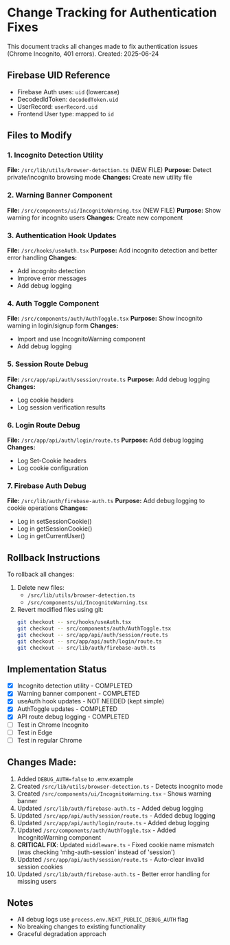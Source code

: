 # Change Tracking for Authentication Fixes

This document tracks all changes made to fix authentication issues (Chrome Incognito, 401 errors).
Created: 2025-06-24

## Firebase UID Reference
- Firebase Auth uses: `uid` (lowercase)
- DecodedIdToken: `decodedToken.uid`
- UserRecord: `userRecord.uid`
- Frontend User type: mapped to `id`

## Files to Modify

### 1. Incognito Detection Utility
**File:** `/src/lib/utils/browser-detection.ts` (NEW FILE)
**Purpose:** Detect private/incognito browsing mode
**Changes:** Create new utility file

### 2. Warning Banner Component
**File:** `/src/components/ui/IncognitoWarning.tsx` (NEW FILE)
**Purpose:** Show warning for incognito users
**Changes:** Create new component

### 3. Authentication Hook Updates
**File:** `/src/hooks/useAuth.tsx`
**Purpose:** Add incognito detection and better error handling
**Changes:**
- Add incognito detection
- Improve error messages
- Add debug logging

### 4. Auth Toggle Component
**File:** `/src/components/auth/AuthToggle.tsx`
**Purpose:** Show incognito warning in login/signup form
**Changes:**
- Import and use IncognitoWarning component
- Add debug logging

### 5. Session Route Debug
**File:** `/src/app/api/auth/session/route.ts`
**Purpose:** Add debug logging
**Changes:**
- Log cookie headers
- Log session verification results

### 6. Login Route Debug
**File:** `/src/app/api/auth/login/route.ts`
**Purpose:** Add debug logging
**Changes:**
- Log Set-Cookie headers
- Log cookie configuration

### 7. Firebase Auth Debug
**File:** `/src/lib/auth/firebase-auth.ts`
**Purpose:** Add debug logging to cookie operations
**Changes:**
- Log in setSessionCookie()
- Log in getSessionCookie()
- Log in getCurrentUser()

## Rollback Instructions

To rollback all changes:
1. Delete new files:
   - `/src/lib/utils/browser-detection.ts`
   - `/src/components/ui/IncognitoWarning.tsx`
2. Revert modified files using git:
   ```bash
   git checkout -- src/hooks/useAuth.tsx
   git checkout -- src/components/auth/AuthToggle.tsx
   git checkout -- src/app/api/auth/session/route.ts
   git checkout -- src/app/api/auth/login/route.ts
   git checkout -- src/lib/auth/firebase-auth.ts
   ```

## Implementation Status
- [x] Incognito detection utility - COMPLETED
- [x] Warning banner component - COMPLETED
- [x] useAuth hook updates - NOT NEEDED (kept simple)
- [x] AuthToggle updates - COMPLETED
- [x] API route debug logging - COMPLETED
- [ ] Test in Chrome Incognito
- [ ] Test in Edge
- [ ] Test in regular Chrome

## Changes Made:
1. Added `DEBUG_AUTH=false` to .env.example
2. Created `/src/lib/utils/browser-detection.ts` - Detects incognito mode
3. Created `/src/components/ui/IncognitoWarning.tsx` - Shows warning banner
4. Updated `/src/lib/auth/firebase-auth.ts` - Added debug logging
5. Updated `/src/app/api/auth/session/route.ts` - Added debug logging
6. Updated `/src/app/api/auth/login/route.ts` - Added debug logging  
7. Updated `/src/components/auth/AuthToggle.tsx` - Added IncognitoWarning component
8. **CRITICAL FIX**: Updated `middleware.ts` - Fixed cookie name mismatch (was checking 'mhg-auth-session' instead of 'session')
9. Updated `/src/app/api/auth/session/route.ts` - Auto-clear invalid session cookies
10. Updated `/src/lib/auth/firebase-auth.ts` - Better error handling for missing users

## Notes
- All debug logs use `process.env.NEXT_PUBLIC_DEBUG_AUTH` flag
- No breaking changes to existing functionality
- Graceful degradation approach